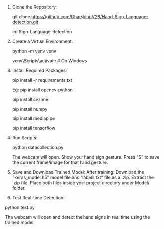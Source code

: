 1. Clone the Repository:
   
   git clone https://github.com/Dharshini-V26/Hand-Sign-Language-detection.git
   
   cd Sign-Language-detection

3. Create a Virtual Environment:
   
   python -m venv venv
   
   venv\Scripts\activate  # On Windows

5. Install Required Packages:
   
   pip install -r requirements.txt
   
   Eg:
   pip install opencv-python
   
   pip install cvzone
   
   pip install numpy
   
   pip install mediapipe
   
   pip install tensorflow

7. Run Scripts:
   
   python datacollection.py

   The webcam will open.
   Show your hand sign gesture.
   Press "S" to save the current frame/image for that hand gesture.

9. Save and Download Trained Model:
   After training:
   Download the "keras_model.h5" model file and "labels.txt" file as a .zip.
   Extract the .zip file.
   Place both files inside your project directory under Model/ folder.
   
10. Test Real-time Detection:
    
   python test.py

   The webcam will open and detect the hand signs in real time using the trained model.
   

